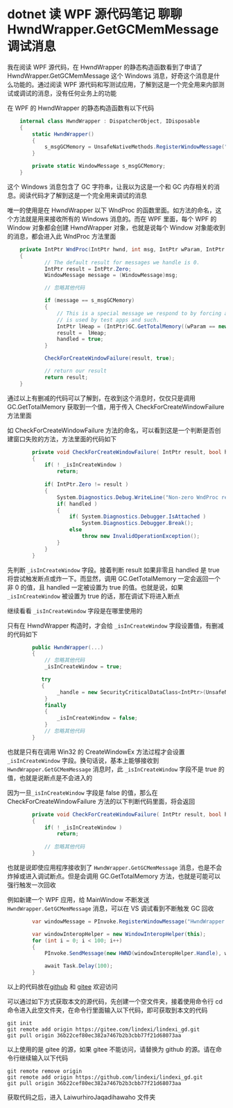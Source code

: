 # dotnet 读 WPF 源代码笔记 聊聊 HwndWrapper.GetGCMemMessage 调试消息

我在阅读 WPF 源代码，在 HwndWrapper 的静态构造函数看到了申请了 HwndWrapper.GetGCMemMessage 这个 Windows 消息，好奇这个消息是什么功能的。通过阅读 WPF 源代码和写测试应用，了解到这是一个完全用来内部测试或调试的消息，没有任何业务上的功能

<!--more-->
<!-- 发布 -->
<!-- 博客 -->

在 WPF 的 HwndWrapper 的静态构造函数有以下代码

```csharp
    internal class HwndWrapper : DispatcherObject, IDisposable
    {
        static HwndWrapper()
        {
            s_msgGCMemory = UnsafeNativeMethods.RegisterWindowMessage("HwndWrapper.GetGCMemMessage");
        }

        private static WindowMessage s_msgGCMemory;
    }
```

这个 Windows 消息包含了 GC 字符串，让我以为这是一个和 GC 内存相关的消息。阅读代码才了解到这是一个完全用来调试的消息

唯一的使用是在 HwndWrapper 以下 WndProc 的函数里面。如方法的命名，这个方法就是用来接收所有的 Windows 消息的。而在 WPF 里面，每个 WPF 的 Window 对象都会创建 HwndWrapper 对象，也就是说每个 Window 对象能收到的消息，都会进入此 WndProc 方法里面

```csharp
    private IntPtr WndProc(IntPtr hwnd, int msg, IntPtr wParam, IntPtr lParam, ref bool handled)
    {
            // The default result for messages we handle is 0.
            IntPtr result = IntPtr.Zero;
            WindowMessage message = (WindowMessage)msg;

            // 忽略其他代码

            if (message == s_msgGCMemory)
            {
                // This is a special message we respond to by forcing a GC Collect.  This
                // is used by test apps and such.
                IntPtr lHeap = (IntPtr)GC.GetTotalMemory((wParam == new IntPtr(1) )? true : false);
                result =  lHeap;
                handled = true;
            }

            CheckForCreateWindowFailure(result, true);

            // return our result
            return result;
    }
```

通过以上有删减的代码可以了解到，在收到这个消息时，仅仅只是调用 GC.GetTotalMemory 获取到一个值，用于传入 CheckForCreateWindowFailure 方法里面

如 CheckForCreateWindowFailure 方法的命名，可以看到这是一个判断是否创建窗口失败的方法，方法里面的代码如下

```csharp
        private void CheckForCreateWindowFailure( IntPtr result, bool handled )
        {
            if( ! _isInCreateWindow )
                return;
            
            if( IntPtr.Zero != result )
            {
                System.Diagnostics.Debug.WriteLine("Non-zero WndProc result=" + result);
                if( handled )
                {
                    if( System.Diagnostics.Debugger.IsAttached )
                        System.Diagnostics.Debugger.Break();
                    else
                        throw new InvalidOperationException();
                }
            }
        }
```

先判断 `_isInCreateWindow` 字段。接着判断 result 如果非零且 handled 是 true 将尝试触发断点或炸一下。而显然，调用 GC.GetTotalMemory 一定会返回一个非 0 的值，且 handled 一定被设置为 true 的值。也就是说，如果 `_isInCreateWindow` 被设置为 true 的话，那在调试下将进入断点

继续看看 `_isInCreateWindow` 字段是在哪里使用的

只有在 HwndWrapper 构造时，才会给 `_isInCreateWindow` 字段设置值，有删减的代码如下

```csharp
        public HwndWrapper(...)
        {
        	// 忽略其他代码
            _isInCreateWindow = true;

           try 
           {
                _handle = new SecurityCriticalDataClass<IntPtr>(UnsafeNativeMethods.CreateWindowEx(...));
            }
            finally
            {
                _isInCreateWindow = false;
            }
        	// 忽略其他代码
        }
```

也就是只有在调用 Win32 的 CreateWindowEx 方法过程才会设置 `_isInCreateWindow` 字段。换句话说，基本上能够接收到 `HwndWrapper.GetGCMemMessage` 消息时，此 `_isInCreateWindow` 字段不是 true 的值，也就是说断点是不会进入的

因为一旦`_isInCreateWindow` 字段是 false 的值，那么在 CheckForCreateWindowFailure 方法的以下判断代码里面，将会返回

```csharp
        private void CheckForCreateWindowFailure( IntPtr result, bool handled )
        {
            if( ! _isInCreateWindow )
                return;
            
        	// 忽略其他代码
        }
```

也就是说即使应用程序接收到了 `HwndWrapper.GetGCMemMessage` 消息，也是不会炸掉或进入调试断点。但是会调用 GC.GetTotalMemory 方法，也就是可能可以强行触发一次回收

例如新建一个 WPF 应用，给 MainWindow 不断发送 `HwndWrapper.GetGCMemMessage` 消息，可以在 VS 调试看到不断触发 GC 回收

```csharp
        var windowMessage = PInvoke.RegisterWindowMessage("HwndWrapper.GetGCMemMessage");

        var windowInteropHelper = new WindowInteropHelper(this);
        for (int i = 0; i < 100; i++)
        {
            PInvoke.SendMessage(new HWND(windowInteropHelper.Handle), windowMessage, new WPARAM(1), new LPARAM(0));

            await Task.Delay(100);
        }
```

以上的代码放在[github](https://github.com/lindexi/lindexi_gd/tree/36b22cef80ec382a7467b2b3cbb77f21d68073aa/LaiwurhiroJaqadihawaho) 和 [gitee](https://gitee.com/lindexi/lindexi_gd/tree/36b22cef80ec382a7467b2b3cbb77f21d68073aa/LaiwurhiroJaqadihawaho) 欢迎访问

可以通过如下方式获取本文的源代码，先创建一个空文件夹，接着使用命令行 cd 命令进入此空文件夹，在命令行里面输入以下代码，即可获取到本文的代码

```
git init
git remote add origin https://gitee.com/lindexi/lindexi_gd.git
git pull origin 36b22cef80ec382a7467b2b3cbb77f21d68073aa
```

以上使用的是 gitee 的源，如果 gitee 不能访问，请替换为 github 的源。请在命令行继续输入以下代码

```
git remote remove origin
git remote add origin https://github.com/lindexi/lindexi_gd.git
git pull origin 36b22cef80ec382a7467b2b3cbb77f21d68073aa
```

获取代码之后，进入 LaiwurhiroJaqadihawaho 文件夹